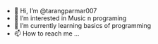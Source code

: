 - 👋 Hi, I’m @tarangparmar007
- 👀 I’m interested in Music n programing
- 🌱 I’m currently learning basics of programming
- 📫 How to reach me ...

<!---
tarangparmar007/tarangparmar007 is a ✨ special ✨ repository because its `README.md` (this file) appears on your GitHub profile.
You can click the Preview link to take a look at your changes.
--->
